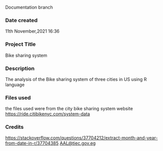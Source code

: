 Documentation branch
### Date created
11th November,2021 16:36

### Project Title
Bike sharing system 

### Description
The analysis of the Bike sharing system of three cities in US using R language

### Files used
the files used were from the city bike sharing system website 
 https://ride.citibikenyc.com/system-data

### Credits
https://stackoverflow.com/questions/37704212/extract-month-and-year-from-date-in-r/37704385
AAL@tiec.gov.eg

